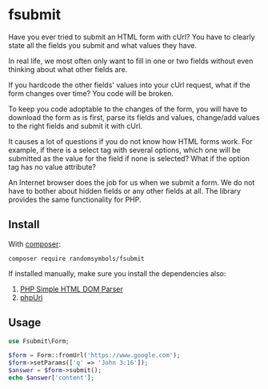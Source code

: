 fsubmit
==========================

Have you ever tried to submit an HTML form with cUrl? You have to clearly state all the fields you submit and what values they have. 

In real life, we most often only want to fill in one or two fields without even thinking about what other fields are.

If you hardcode the other fields' values into your cUrl request, what if the form changes over time? You code will be broken. 

To keep you code adoptable to the changes of the form, you will have to download the form as is first, parse its fields and values, change/add values to the right fields and submit it with cUrl. 

It causes a lot of questions if you do not know how HTML forms work. For example, if there is a select tag with several options, which one will be submitted as the value for the field if none is selected? What if the option tag has no value attribute?

An Internet browser does the job for us when we submit a form. We do not have to bother about hidden fields or any other fields at all. The library provides the same functionality for PHP.

Install
-------

With [composer](https://en.wikipedia.org/wiki/Composer_(software)):
```composer
composer require randomsymbols/fsubmit
```

If installed manually, make sure you install the dependencies also:
1. [PHP Simple HTML DOM Parser](https://simplehtmldom.sourceforge.io/)
2. [phpUri](https://github.com/monkeysuffrage/phpuri)

Usage
-----

```php
use Fsubmit\Form;

$form = Form::fromUrl('https://www.google.com');
$form->setParams(['q' => 'John 3:16']);
$answer = $form->submit();
echo $answer['content'];
```
